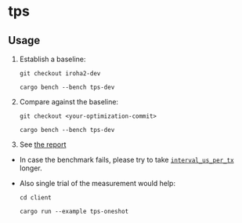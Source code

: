 # tps

## Usage

1. Establish a baseline:

    ```
    git checkout iroha2-dev
    ```
    ```
    cargo bench --bench tps-dev
    ```

1. Compare against the baseline:

    ```
    git checkout <your-optimization-commit>
    ```
    ```
    cargo bench --bench tps-dev
    ```

1. See [the report](../../../target/criterion/report/index.html)

* In case the benchmark fails, please try to take [`interval_us_per_tx`](config.json) longer.

* Also single trial of the measurement would help:

    ```
    cd client
    ```
    ```
    cargo run --example tps-oneshot
    ```

